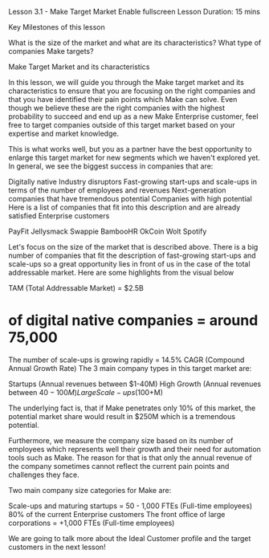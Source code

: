 Lesson 3.1 - Make Target Market
Enable fullscreen
Lesson Duration: 15 mins



Key Milestones of this lesson

What is the size of the market and what are its characteristics?
What type of companies Make targets?


Make Target Market and its characteristics

In this lesson, we will guide you through the Make target market and its characteristics to ensure that you are focusing on the right companies and that you have identified their pain points which Make can solve. Even though we believe these are the right companies with the highest probability to succeed and end up as a new Make Enterprise customer, feel free to target companies outside of this target market based on your expertise and market knowledge. 

This is what works well, but you as a partner have the best opportunity to enlarge this target market for new segments which we haven't explored yet. In general, we see the biggest success in companies that are:

Digitally native
Industry disruptors
Fast-growing start-ups and scale-ups in terms of the number of employees and revenues
Next-generation companies that have tremendous potential
Companies with high potential
Here is a list of companies that fit into this description and are already satisfied Enterprise customers

PayFit
Jellysmack
Swappie
BambooHR
OkCoin
Wolt
Spotify




Let's focus on the size of the market that is described above. There is a big number of companies that fit the description of fast-growing start-ups and scale-ups so a great opportunity lies in front of us in the case of the total addressable market. Here are some highlights from the visual below

TAM (Total Addressable Market) = $2.5B
# of digital native companies = around 75,000
The number of scale-ups is growing rapidly = 14.5% CAGR (Compound Annual Growth Rate)
The 3 main company types in this target market are:

Startups (Annual revenues between $1-40M)
High Growth (Annual revenues between $40-100M)
Large Scale-ups ($100+M)


The underlying fact is, that if Make penetrates only 10% of this market, the potential market share would result in $250M which is a tremendous potential.

Furthermore, we measure the company size based on its number of employees which represents well their growth and their need for automation tools such as Make. The reason for that is that only the annual revenue of the company sometimes cannot reflect the current pain points and challenges they face.

Two main company size categories for Make are:

Scale-ups and maturing startups = 50 - 1,000 FTEs (Full-time employees)
80% of the current Enterprise customers
The front office of large corporations = +1,000 FTEs (Full-time employees)


We are going to talk more about the Ideal Customer profile and the target customers in the next lesson!


